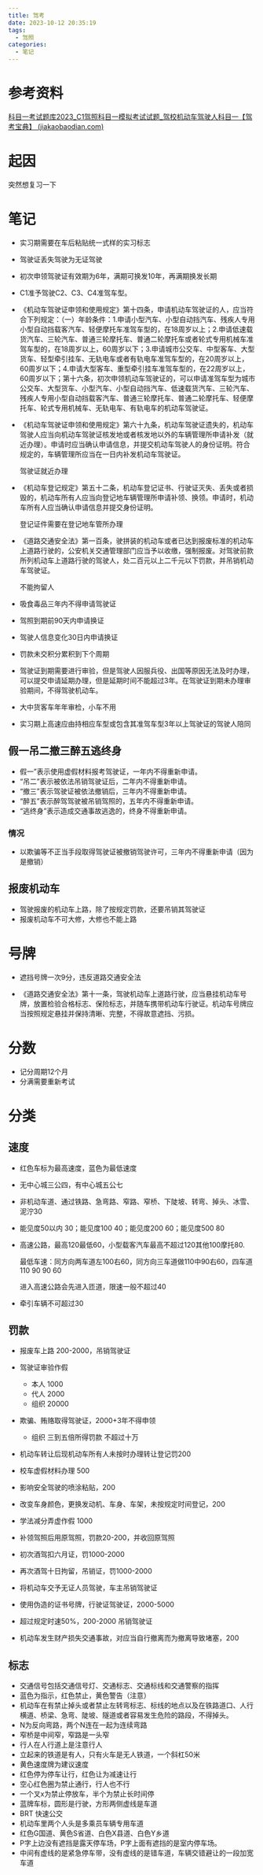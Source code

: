 ```yaml
---
title: 驾考
date: 2023-10-12 20:35:19
tags:
  - 驾照
categories:
  - 笔记
---
```


# 参考资料

[科目一考试题库2023_C1驾照科目一模拟考试试题_驾校机动车驾驶人科目一【驾考宝典】 (jiakaobaodian.com)](https://www.jiakaobaodian.com/mnks/kemu1/car.html)

# 起因

突然想复习一下

# 笔记

- 实习期需要在车后粘贴统一式样的实习标志

- 驾驶证丢失驾驶为无证驾驶

- 初次申领驾驶证有效期为6年，满期可换发10年，再满期换发长期

- C1准予驾驶C2、C3、C4准驾车型。

- 《机动车驾驶证申领和使用规定》第十四条，申请机动车驾驶证的人，应当符合下列规定：（一）年龄条件：1.申请小型汽车、小型自动挡汽车、残疾人专用小型自动挡载客汽车、轻便摩托车准驾车型的，在18周岁以上；2.申请低速载货汽车、三轮汽车、普通三轮摩托车、普通二轮摩托车或者轮式专用机械车准驾车型的，在18周岁以上，60周岁以下；3.申请城市公交车、中型客车、大型货车、轻型牵引挂车、无轨电车或者有轨电车准驾车型的，在20周岁以上，60周岁以下；4.申请大型客车、重型牵引挂车准驾车型的，在22周岁以上，60周岁以下；第十六条，初次申领机动车驾驶证的，可以申请准驾车型为城市公交车、大型货车、小型汽车、小型自动挡汽车、低速载货汽车、三轮汽车、残疾人专用小型自动挡载客汽车、普通三轮摩托车、普通二轮摩托车、轻便摩托车、轮式专用机械车、无轨电车、有轨电车的机动车驾驶证。

- 《机动车驾驶证申领和使用规定》第六十九条，机动车驾驶证遗失的，机动车驾驶人应当向机动车驾驶证核发地或者核发地以外的车辆管理所申请补发（就近办理）。申请时应当确认申请信息，并提交机动车驾驶人的身份证明。符合规定的，车辆管理所应当在一日内补发机动车驾驶证。
  
  驾驶证就近办理

- 《机动车登记规定》第五十二条，机动车登记证书、行驶证灭失、丢失或者损毁的，机动车所有人应当向登记地车辆管理所申请补领、换领。申请时，机动车所有人应当确认申请信息并提交身份证明。
  
  登记证件需要在登记地车管所办理

- 《道路交通安全法》第一百条，驶拼装的机动车或者已达到报废标准的机动车上道路行驶的，公安机关交通管理部门应当予以收缴，强制报废。对驾驶前款所列机动车上道路行驶的驾驶人，处二百元以上二千元以下罚款，并吊销机动车驾驶证。
  
  不能拘留人

- 吸食毒品三年内不得申请驾驶证

- 驾照到期前90天内申请换证

- 驾驶人信息变化30日内申请换证

- 罚款未交积分累积到下个周期

- 驾驶证到期需要进行审验，但是驾驶人因服兵役、出国等原因无法及时办理，可以提交申请延期办理，但是延期时间不能超过3年。在驾驶证到期未办理审验期间，不得驾驶机动车。

- 大中货客车年年审检，小车不用

- 实习期上高速应由持相应车型或包含其准驾车型3年以上驾驶证的驾驶人陪同

## 假一吊二撤三醉五逃终身

- 假一”表示使用虚假材料报考驾驶证，一年内不得重新申请。
- “吊二”表示被依法吊销驾驶证后，二年内不得重新申请。
- “撤三”表示驾驶证被依法撤销后，三年内不得重新申请。
- “醉五”表示醉驾驾驶被吊销驾照的，五年内不得重新申请。
- “逃终身”表示造成交通事故逃逸的，终身不得重新申请。

### 情况

- 以欺骗等不正当手段取得驾驶证被撤销驾驶许可，三年内不得重新申请（因为是撤销）

## 报废机动车

- 驾驶报废的机动车上路，除了按规定罚款，还要吊销其驾驶证
- 报废机动车不可大修，大修也不能上路

# 号牌

- 遮挡号牌一次9分，违反道路交通安全法

- 《道路交通安全法》第十一条，驾驶机动车上道路行驶，应当悬挂机动车号牌，放置检验合格标志、保险标志，并随车携带机动车行驶证。机动车号牌应当按照规定悬挂并保持清晰、完整，不得故意遮挡、污损。

# 分数

- 记分周期12个月
- 分满需要重新考试

# 分类

## 速度

- 红色车标为最高速度，蓝色为最低速度

- 无中心城三公四，有中心城五公七

- 非机动车道、通过铁路、急弯路、窄路、窄桥、下陡坡、转弯、掉头、冰雪、泥泞30

- 能见度50以内 30；能见度100 40；能见度200 60；能见度500 80

- 高速公路，最高120最低60，小型载客汽车最高不超过120其他100摩托80.
  
  最低车速：同方向两车道左100右60，同方向三车道做110中90右60，四车道 110 90 90 60
  
  进入高速公路会先进入匝道，限速一般不超过40

- 牵引车辆不可超过30

## 罚款

- 报废车上路 200-2000，吊销驾驶证

- 驾驶证审验作假
  
  - 本人 1000
  - 代人 2000
  - 组织  20000

- 欺骗、贿赂取得驾驶证，2000+3年不得申领
  
  - 组织 三到五倍所得罚款 不超过十万

- 机动车转让后现机动车所有人未按时办理转让登记罚200

- 校车虚假材料办理 500

- 影响安全驾驶的喷涂粘贴，200

- 改变车身颜色，更换发动机、车身、车架，未按规定时间登记，200

- 学法减分弄虚作假 1000

- 补领驾照后用原驾照，罚款20-200，并收回原驾照

- 初次酒驾扣六月证，罚1000-2000

- 再次酒驾十日拘留，吊销证，罚1000-2000

- 将机动车交予无证人员驾驶，车主吊销驾驶证

- 使用伪造的证书号牌，行驶证驾驶证，2000-5000

- 超过规定时速50%，200-2000 吊销驾驶证

- 机动车发生财产损失交通事故，对应当自行撤离而为撤离导致堵塞，200

## 标志

- 交通信号包括交通信号灯、交通标志、交通标线和交通警察的指挥
- 蓝色为指示，红色禁止，黄色警告（注意）
- 机动车在有禁止掉头或者禁止左转弯标志、标线的地点以及在铁路道口、人行横道、桥梁、急弯、陡坡、隧道或者容易发生危险的路段，不得掉头。
- N为反向弯路，两个N连在一起为连续弯路
- 窄桥是中间窄，窄路是一头窄
- 行人在人行道上是注意行人
- 立起来的铁道是有人，只有火车是无人铁道，一个斜杠50米
- 黄色速度牌为建议速度
- 红色停为停车让行，红色让为减速让行
- 空心红色圈为禁止通行，行人也不行
- 一个叉x为禁止停放车，半个为禁止长时间停
- 蓝牌车标，圆形是行驶，方形两侧虚线是车道
- BRT 快速公交
- 机动车里两个人头是多乘员车辆专用车道
- 红色G国道、黄色S省道、白色X县道、白色Y乡道
- P字上边没有遮挡是露天停车场，P字上面有遮挡的是室内停车场。
- 中间有虚线的是紧急停车带，没有虚线的是错车道，车辆交错避让的一段加宽车道


